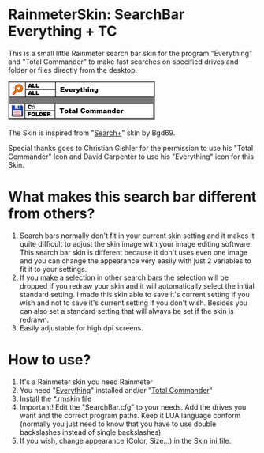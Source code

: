 ﻿# RainmeterSkin: SearchBar Everything + TC
This is a small little Rainmeter search bar skin for the program "Everything"
and "Total Commander" to make fast searches on specified drives and folder or
files directly from the desktop.

![](@Resources/examples/skin_example.png)

The Skin is inspired from "[Search+](http://bgd69.deviantart.com/art/Search-425781470)" skin by Bgd69.

Special thanks goes to Christian Gishler for the permission to use his
"Total Commander" Icon and David Carpenter to use his "Everything" icon for this
Skin.

# What makes this search bar different from others?
1. Search bars normally don't fit in your current skin setting and it makes it
 quite difficult to adjust the skin image with your image editing software. This
 search bar skin is different because it don't uses even one image and you can
 change the appearance very easily with just 2 variables to fit it to your
 settings.
2. If you make a selection in other search bars the selection will be dropped if
 you redraw your skin and it will automatically select the initial standard
 setting. I made this skin able to save it's current setting if you wish and not
 to save it's current setting if you don't wish. Besides you can also set a
 standard setting that will always be set if the skin is redrawn.
3. Easily adjustable for high dpi screens.

# How to use?
1. It's a Rainmeter skin you need Rainmeter
2. You need "[Everything](https://www.voidtools.com/)"
   installed and/or "[Total Commander](https://www.ghisler.com)"
3. Install the *.rmskin file
4. Important! Edit the "SearchBar.cfg" to your needs. Add the drives you want
   and the correct program paths. Keep it LUA language conform (normally you
   just need to know that you have to use double backslashes instead of single
   backslashes)
5. If you wish, change appearance (Color, Size...) in the Skin ini file.